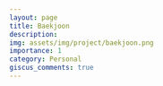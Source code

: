 ```yaml
---
layout: page
title: Baekjoon
description: 
img: assets/img/project/baekjoon.png
importance: 1
category: Personal
giscus_comments: true
---
```



